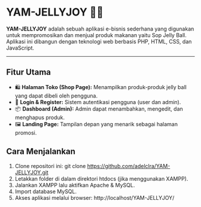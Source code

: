 # YAM-JELLYJOY 🍎🍇

**YAM-JELLYJOY** adalah sebuah aplikasi e-bisnis sederhana yang digunakan untuk mempromosikan dan menjual produk makanan yaitu Sop Jelly Ball. Aplikasi ini dibangun dengan teknologi web berbasis PHP, HTML, CSS, dan JavaScript.

---

## Fitur Utama

- 🛍️ **Halaman Toko (Shop Page):** Menampilkan produk-produk jelly ball yang dapat dibeli oleh pengguna.
- 👤 **Login & Register:** Sistem autentikasi pengguna (user dan admin).
- 📦 **Dashboard (Admin):** Admin dapat menambahkan, mengedit, dan menghapus produk.
- 🖼️ **Landing Page:** Tampilan depan yang menarik sebagai halaman promosi.

## Cara Menjalankan

1. Clone repositori ini:
   git clone https://github.com/adelclra/YAM-JELLYJOY.git
2. Letakkan folder di dalam direktori htdocs (jika menggunakan XAMPP).
3. Jalankan XAMPP lalu aktifkan Apache & MySQL.
4. Import database MySQL.
5. Akses aplikasi melalui browser:
   http://localhost/YAM-JELLYJOY/
